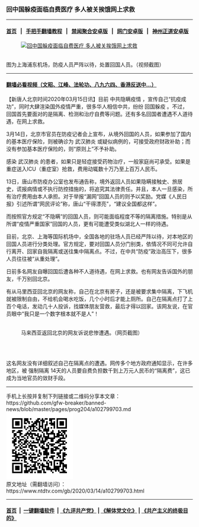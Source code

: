 ### 回中国躲疫面临自费医疗 多人被关挨饿网上求救
------------------------

#### [首页](https://github.com/gfw-breaker/banned-news/blob/master/README.md) &nbsp;&nbsp;|&nbsp;&nbsp; [手把手翻墙教程](https://github.com/gfw-breaker/guides/wiki) &nbsp;&nbsp;|&nbsp;&nbsp; [禁闻聚合安卓版](https://github.com/gfw-breaker/bn-android) &nbsp;&nbsp;|&nbsp;&nbsp; [网门安卓版](https://github.com/oGate2/oGate) &nbsp;&nbsp;|&nbsp;&nbsp; [神州正道安卓版](https://github.com/SzzdOgate/update) 



<div><div class="featured_image">
 <a href="https://i.ntdtv.com/assets/uploads/2020/03/Untitled-1-copy-7.jpg" target="_blank">
  <figure>
   <img alt="回中国躲疫面临自费医疗 多人被关挨饿网上求救" src="https://i.ntdtv.com/assets/uploads/2020/03/Untitled-1-copy-7-800x450.jpg"/>
  </figure><br/>
 </a>
 <span class="caption">
  图为上海浦东机场，防疫人员严阵以待，处置回国人员。（视频截图）
 </span>
</div>
</div><hr/>

#### [翻墙必看视频（文昭、江峰、法轮功、八九六四、香港反送中...）](https://github.com/gfw-breaker/banned-news/blob/master/pages/link3.md)

<div><div class="post_content" itemprop="articleBody">
 <p>
  【新唐人北京时间2020年03月15日讯】目前
  <ok href="https://www.ntdtv.com/gb/中共隐瞒疫情.htm">
   中共隐瞒疫情
  </ok>
  ，宣传自己“抗疫成功”，同时大肆渲染国外疫情严重，很多华人相信中共，纷纷
  <ok href="https://www.ntdtv.com/gb/回国躲疫.htm">
   回国躲疫
  </ok>
  。不过，回国首先要面对的是隔离、检测和治疗自费等问题。还有多名回国者遭遇不人道待遇，在网上求救。
 </p>
 <p>
  3月14日，北京市官员在防疫记者会上宣布，从境外回国的人员，如果参加了国内的基本医疗保险，则被确诊为
  <ok href="https://www.ntdtv.com/gb/武汉肺炎.htm">
   武汉肺炎
  </ok>
  或疑似病例的，可接受政府财政补助；而没有参加基本医疗保险的，则“原则上”不予补助。
 </p>
 <p>
  感染
  <ok href="https://www.ntdtv.com/gb/武汉肺炎.htm">
   武汉肺炎
  </ok>
  的患者，如果只是轻症接受药物治疗，一般家庭尚可承受。如果是重症送入ICU（重症室）抢救，费用动辄数十万乃至上百万人民币。
 </p>
 <p>
  13日，唐山市防疫办公室也发布通告称，境外返回人员如果隐瞒接触史、旅居史，谎报病情或不执行防控措施的，将追究其法律责任。并且，本人一旦感染，所有治疗费用由本人承担。对于举报“漏网”回国人员的则予以奖励。党媒《人民日报》引述所谓“网民评论”称，唐山“干得漂亮”，“建议全国都这样”。
 </p>
 <p>
  而按照官方规定“不隐瞒”的回国人员，则可能面临程度不等的隔离措施。特别是从所谓“疫情严重国家”回国的人员，更有可能遭受类似湖北人一样的待遇。
 </p>
 <p>
  目前，北京、上海等国际机场中，全国各地的驻场人员已经严阵以待，对本地区的回国人员进行分类处理。官方规定，要对回国人员分门别类，依情况不同可允许自行离开、回家自我隔离或送往集中隔离点。不过，在中共“防疫”政治高压下，很多人员往往被“从重处理”。
 </p>
 <p>
  日前多名网友自曝回国后遭各种不人道待遇，在网上求救。也有网友告诉国外的朋友，千万别回北京。
 </p>
 <p>
  有从马里西亚回北京的网友称，自己在北京有房子，还是被要求集中隔离，下飞机就被限制自由，不给机会喝水吃饭，几个小时后才能上厕所。自己在隔离点打了上百个电话，发动几十人投诉，找媒体朋友营救，最后才得以回家。该网友说，在官员眼中“我只是一个数字根本就不是人”！
 </p>
 <figure class="wp-caption aligncenter" id="attachment_102799711" style="width: 375px">
  <ok href="https://i.ntdtv.com/assets/uploads/2020/03/ETFGMEMU8AAF9n2.jpg">
   <img alt="" class="wp-image-102799711" src="https://i.ntdtv.com/assets/uploads/2020/03/ETFGMEMU8AAF9n2.jpg"/>
  </ok>
  <br/><figcaption class="wp-caption-text">
   马来西亚返回北京的网友诉说悲惨遭遇。（网页截图）
  </figcaption><br/>
 </figure><br/>
 <p>
  这名网友没有详细叙述自己在隔离点的遭遇。网传多个地方政府通知显示，在许多地区，被
  <ok href="https://www.ntdtv.com/gb/强制隔离.htm">
   强制隔离
  </ok>
  14天的人员要自费负担数千到上万元人民币的“隔离费”，这已成为当地官员的敛财手段。
 </p>
</div></div>
<hr/>
手机上长按并复制下列链接或二维码分享本文章：<br/>
https://github.com/gfw-breaker/banned-news/blob/master/pages/prog204/a102799703.md <br/>
<a href='https://github.com/gfw-breaker/banned-news/blob/master/pages/prog204/a102799703.md'><img src='https://github.com/gfw-breaker/banned-news/blob/master/pages/prog204/a102799703.md.png'/></a> <br/>
原文地址（需翻墙访问）：https://www.ntdtv.com/gb/2020/03/14/a102799703.html


------------------------
#### [首页](https://github.com/gfw-breaker/banned-news/blob/master/README.md) &nbsp;|&nbsp; [一键翻墙软件](https://github.com/gfw-breaker/nogfw/blob/master/README.md) &nbsp;| [《九评共产党》](https://github.com/gfw-breaker/9ping.md/blob/master/README.md#九评之一评共产党是什么) | [《解体党文化》](https://github.com/gfw-breaker/jtdwh.md/blob/master/README.md) | [《共产主义的终极目的》](https://github.com/gfw-breaker/gczydzjmd.md/blob/master/README.md)


<img src='http://gfw-breaker.win/banned-news/pages/prog204/a102799703.md' width='0px' height='0px'/>